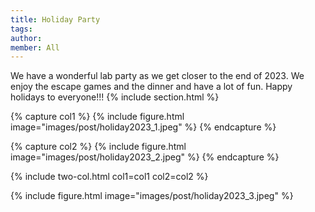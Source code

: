 ```yaml
---
title: Holiday Party
tags:
author: 
member: All
---
```


We have a wonderful lab party as we get closer to the end of 2023. We enjoy the escape games and the dinner and have a lot of fun. Happy holidays to everyone!!!
{% include section.html %}

{% capture col1 %}
{%
  include figure.html
  image="images/post/holiday2023_1.jpeg"
%}
{% endcapture %}

{% capture col2 %} 
{%
  include figure.html
  image="images/post/holiday2023_2.jpeg"
%}
{% endcapture %}

{% include two-col.html col1=col1 col2=col2 %}

{%
  include figure.html
  image="images/post/holiday2023_3.jpeg"
%}
